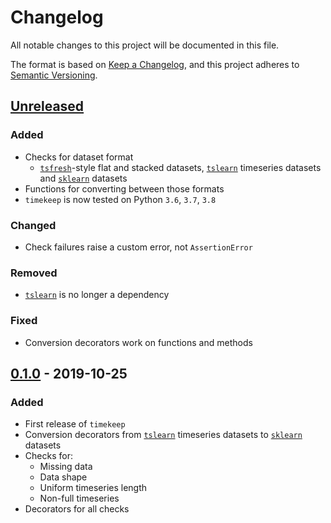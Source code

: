 # Changelog
All notable changes to this project will be documented in this file.

The format is based on [Keep a Changelog](https://keepachangelog.com/en/1.0.0/),
and this project adheres to [Semantic Versioning](https://semver.org/spec/v2.0.0.html).

## [Unreleased]
### Added
- Checks for dataset format
    - [`tsfresh`][tsfresh]-style flat and stacked datasets, [`tslearn`][tslearn] timeseries datasets
    and [`sklearn`][sklearn] datasets
- Functions for converting between those formats
- `timekeep` is now tested on Python `3.6`, `3.7`, `3.8`

### Changed
- Check failures raise a custom error, not `AssertionError`

### Removed
- [`tslearn`][tslearn] is no longer a dependency

### Fixed
- Conversion decorators work on functions and methods

## [0.1.0] - 2019-10-25
### Added
- First release of `timekeep`
- Conversion decorators from [`tslearn`][tslearn] timeseries datasets to [`sklearn`][sklearn] datasets
- Checks for:
    - Missing data
    - Data shape
    - Uniform timeseries length
    - Non-full timeseries
- Decorators for all checks

[Unreleased]: https://github.com/TTitcombe/timekeep/compare/0.1...HEAD
[0.1.0]: https://github.com/TTitcombe/timekeep/releases/tag/0.1

[sklearn]: https://scikit-learn.org
[tsfresh]: https://tsfresh.readthedocs.io
[tslearn]: https://tslearn.readthedocs.io